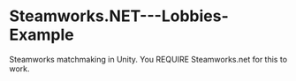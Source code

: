 # Steamworks.NET---Lobbies-Example
Steamworks matchmaking in Unity. You REQUIRE Steamworks.net for this to work. 
